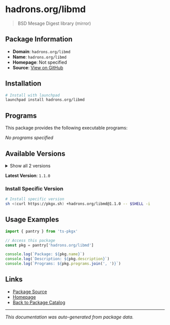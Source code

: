 # hadrons.org/libmd

> BSD Mesage Digest library (mirror)

## Package Information

- **Domain**: `hadrons.org/libmd`
- **Name**: `hadrons.org/libmd`
- **Homepage**: Not specified
- **Source**: [View on GitHub](https://github.com/pkgxdev/pantry/tree/main/projects/hadrons.org/libmd/package.yml)

## Installation

```bash
# Install with launchpad
launchpad install hadrons.org/libmd
```

## Programs

This package provides the following executable programs:

*No programs specified*

## Available Versions

<details>
<summary>Show all 2 versions</summary>

- `1.1.0`, `1.0.4`

</details>

**Latest Version**: `1.1.0`

### Install Specific Version

```bash
# Install specific version
sh <(curl https://pkgx.sh) +hadrons.org/libmd@1.1.0 -- $SHELL -i
```

## Usage Examples

```typescript
import { pantry } from 'ts-pkgx'

// Access this package
const pkg = pantry['hadrons.org/libmd']

console.log(`Package: ${pkg.name}`)
console.log(`Description: ${pkg.description}`)
console.log(`Programs: ${pkg.programs.join(', ')}`)
```

## Links

- [Package Source](https://github.com/pkgxdev/pantry/tree/main/projects/hadrons.org/libmd/package.yml)
- [Homepage](#)
- [Back to Package Catalog](../../../package-catalog.md)

---

*This documentation was auto-generated from package data.*

